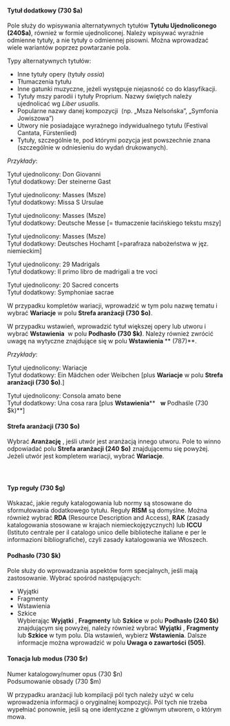 #### Tytuł dodatkowy (730 $a)  

Pole służy do wpisywania alternatywnych tytułów **Tytułu Ujednoliconego (240$a)**, również w formie ujednoliconej. Należy wpisywać wyraźnie odmienne tytuły, a nie tytuły o odmiennej pisowni. Można wprowadzać wiele wariantów poprzez powtarzanie pola.

Typy alternatywnych tytułów:

- Inne tytuły opery (tytuły _ossia_)
- Tłumaczenia tytułu  
- Inne gatunki muzyczne, jeżeli występuje niejasność co do klasyfikacji.  
- Tytuły mszy parodii i tytuły Proprium. Nazwy świętych należy ujednolicać wg _Liber usualis._
- Popularne nazwy danej kompozycji&nbsp; (np.&nbsp;„Msza Nelsońska”,&nbsp;„Symfonia Jowiszowa”)
- Utwory nie posiadające wyraźnego indywidualnego tytułu (Festival Cantata, Fürstenlied)
- Tytuły, szczególnie te, pod którymi pozycja jest powszechnie znana (szczególnie w odniesieniu do wydań drukowanych).

_Przykłady_:

Tytuł ujednolicony: Don Giovanni  
Tytuł dodatkowy: Der steinerne Gast  
  
Tytuł ujednolicony: Masses (Msze)  
Tytuł dodatkowy: Missa S Ursulae  
  
Tytuł ujednolicony: Masses (Msze)  
Tytuł dodatkowy: Deutsche Messe [= tłumaczenie łacińskiego tekstu mszy]  
  
Tytuł ujednolicony: Masses (Msze)  
Tytuł dodatkowy: Deutsches Hochamt [=parafraza nabożeństwa w jęz. niemieckim]

Tytuł ujednolicony: 29 Madrigals&nbsp;  
Tytuł dodatkowy: Il primo libro de madrigali a tre voci

Tytuł ujednolicony: 20 Sacred concerts&nbsp;  
Tytuł dodatkowy: Symphoniae sacrae

W przypadku kompletów wariacji, wprowadzić w tym polu nazwę tematu i wybrać **Wariacje** w polu **Strefa aranżacji (730 $o)**.

W przypadku wstawień, wprowadzić tytuł większej opery lub utworu i wybrać **Wstawienia** &nbsp;w polu **Podhasło** **(730 $k)**. Należy również zwrócić uwagę na wytyczne znajdujące się w polu **Wstawienia&nbsp;**** (787)**.

_Przykłady_:

Tytuł ujednolicony: Wariacje  
Tytuł dodatkowy: Ein Mädchen oder Weibchen [plus **Wariacje** w polu **Strefa aranżacji (730 $o)**.]

Tytuł ujednolicony: Consola amato bene  
Tytuł dodatkowy: Una cosa rara [plus **Wstawienia**** &nbsp; **w** Podhaśle (730 $k)**]

####   

#### Strefa aranżacji (730 $o) 

Wybrać **Aranżację** , jeśli utwór jest aranżacją innego utworu. Pole to winno odpowiadać polu **Strefa aranżacji (240 $o)** znajdującemu się powyżej. Jeżeli utwór jest kompletem wariacji, wybrać **Wariacje**.

#### &nbsp;

#### Typ reguły (730 $g)  

Wskazać, jakie reguły katalogowania lub normy są stosowane do sformułowania dodatkowego tytułu. Reguły **RISM** są domyślne. Można również wybrać **RDA** (Resource Description and Access), **RAK** (zasady katalogowania stosowane w krajach niemieckojęzycznych) lub **ICCU&nbsp;** (Istituto centrale per il catalogo unico delle biblioteche italiane e per le informazioni bibliografiche), czyli zasady katalogowania we Włoszech.&nbsp;

#### Podhasło (730 $k) 

Pole służy do wprowadzania aspektów form specjalnych, jeśli mają zastosowanie. Wybrać spośród następujących:

- Wyjątki
- Fragmenty
- Wstawienia
- Szkice  
Wybierając **Wyjątki** , **Fragmenty** lub **Szkice** w polu **Podhasło (240 $k)** znajdującym się powyżej, należy również wybrać **Wyjątki** , **Fragmenty** lub **Szkice** w tym polu. Dla wstawień, wybierz **Wstawienia**. Dalsze informacje można wprowadzić w polu **Uwaga o zawartości (505)**. 

  

#### Tonacja lub modus (730 $r)&nbsp;  
Numer katalogowy/numer opus (730 $n)   
Podsumowanie obsady (730 $m) 

W przypadku aranżacji lub kompilacji pól tych należy użyć w celu wprowadzenia informacji o oryginalnej kompozycji. Pól tych nie trzeba wypełniać ponownie, jeśli są one identyczne z głównym utworem, o którym mowa.